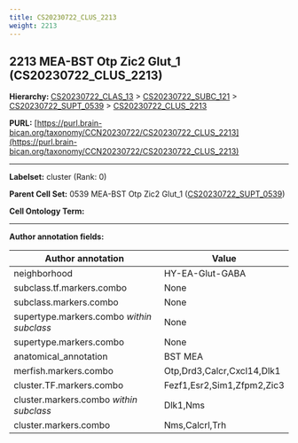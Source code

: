 ```yaml
---
title: CS20230722_CLUS_2213
weight: 2213
---
```

## 2213 MEA-BST Otp Zic2 Glut_1 (CS20230722_CLUS_2213)
<b>Hierarchy: </b>
[CS20230722_CLAS_13](../CS20230722_CLAS_13) >
[CS20230722_SUBC_121](../CS20230722_SUBC_121) >
[CS20230722_SUPT_0539](../CS20230722_SUPT_0539) >
[CS20230722_CLUS_2213](../CS20230722_CLUS_2213)

**PURL:** [https://purl.brain-bican.org/taxonomy/CCN20230722/CS20230722_CLUS_2213](https://purl.brain-bican.org/taxonomy/CCN20230722/CS20230722_CLUS_2213)

---


**Labelset:** cluster (Rank: 0)

**Parent Cell Set:** 0539 MEA-BST Otp Zic2 Glut_1 ([CS20230722_SUPT_0539](../CS20230722_SUPT_0539))



**Cell Ontology Term:** 

[MARKER GENES.]: #


---

[TRANSFERRED ANNOTATIONS.]: #


[AUTHOR ANNOTATION FIELDS.]: #


**Author annotation fields:**

| Author annotation | Value |
|-------------------|-------|
|neighborhood|HY-EA-Glut-GABA|
|subclass.tf.markers.combo|None|
|subclass.markers.combo|None|
|supertype.markers.combo _within subclass_|None|
|supertype.markers.combo|None|
|anatomical_annotation|BST MEA|
|merfish.markers.combo|Otp,Drd3,Calcr,Cxcl14,Dlk1|
|cluster.TF.markers.combo|Fezf1,Esr2,Sim1,Zfpm2,Zic3|
|cluster.markers.combo _within subclass_|Dlk1,Nms|
|cluster.markers.combo|Nms,Calcrl,Trh|

